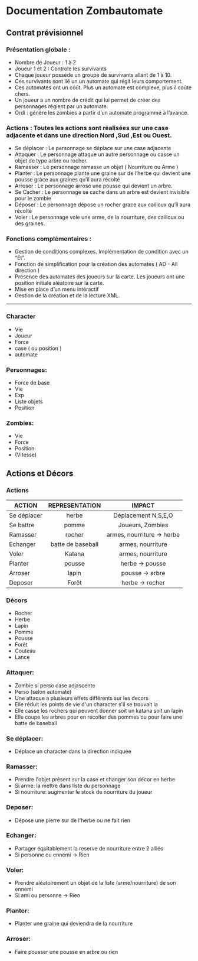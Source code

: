 # Documentation Zombautomate

## Contrat prévisionnel

### Présentation globale : 

* Nombre de Joueur : 1 à 2
* Joueur 1 et 2 : Controle les survivants
* Chaque joueur possède un groupe de survivants allant de 1 à 10.
* Ces survivants sont lié un un automate qui régit leurs comportement.
* Ces automates ont un coût. Plus un automate est complexe, plus il coûte chers. 
* Un joueur a un nombre de crédit qui lui permet de créer des personnages régient par un automate. 
* Ordi : génère les zombies a partir d’un automate programmé à l’avance.

### Actions : Toutes les actions sont réalisées sur une case adjacente et dans une direction Nord ,Sud ,Est ou Ouest.
* Se déplacer : Le personnage se déplace sur une case adjacente
* Attaquer : Le personnage attaque un autre personnage ou casse un objet de type arbre ou rocher.
* Ramasser : Le personnage ramasse un objet ( Nourriture ou Arme )
* Planter : Le personnage plante une graine sur de l’herbe qui devient une pousse gràce aux graines qu’il aura récolté
* Arroser : Le personnage arrose une pousse qui devient un arbre.
* Se Cacher : Le personnage se cache dans un arbre est devient invisible pour le zombie
* Déposer : Le personnage dépose un rocher grace aux cailloux qu’il aura récolté
* Voler : Le personnage vole une arme, de la nourriture, des cailloux ou des graines.

### Fonctions complémentaires :

* Gestion de conditions complexes. Implémentation de condition avec un “Et”.
* Fonction de simplification pour la création des automates ( AD - All direction )
* Présence des automates des joueurs sur la carte. Les joueurs ont une position initiale aléatoire sur la carte.
* Mise en place d’un menu intéractif
* Gestion de la création et de la lecture XML.

------

### Character 

- Vie
- Joueur
- Force 
- case ( ou position )
- automate

### Personnages:
- Force de base
- Vie 
- Exp
- Liste objets
- Position

### Zombies:
- Vie
- Force
- Position
- (Vitesse)

## Actions et Décors 

### Actions

| ACTION      | REPRESENTATION    | IMPACT                     |
| ----------- | :---------------: | :------------------------: |
| Se déplacer | herbe             | Déplacement N,S,E,O        |
| Se battre   | pomme             | Joueurs, Zombies	       |
| Ramasser    | rocher            | armes, nourriture -> herbe |
| Echanger    | batte de baseball | armes, nourriture          |
| Voler       | Katana 		  | armes, nourriture          | 
| Planter     | pousse 		  | herbe -> pousse            |
| Arroser     | lapin 		  | pousse -> arbre            | 
| Deposer     | Forêt 		  | herbe -> rocher            |

### Décors

- Rocher
- Herbe
- Lapin
- Pomme 
- Pousse
- Forêt
- Couteau
- Lance

### Attaquer:
- Zombie si perso case adjascente
- Perso (selon automate)
- Une attaque a plusieurs effets différents sur les decors
- Elle réduit les points de vie d'un character s'il se trouvait la
- Elle casse les rochers qui peuvent donner soit un katana soit un lapin
- Elle coupe les arbres pour en récolter des pommes ou pour faire une batte de baseball

### Se déplacer:
- Déplace un character dans la direction indiquée

### Ramasser:
- Prendre l'objet présent sur la case et changer son décor en herbe
- Si arme: la mettre dans liste du personnage
- Si nourriture: augmenter le stock de nourriture du joueur

### Deposer:
- Dépose une pierre sur de l'herbe ou ne fait rien

### Echanger:
- Partager équitablement la reserve de nourriture entre 2 alliés
- Si personne ou ennemi -> Rien

### Voler:
- Prendre aléatoirement un objet de la liste (arme/nourriture) de son ennemi
- Si ami ou personne -> Rien

### Planter:
- Planter une graine qui deviendra de la nourriture

### Arroser:
- Faire pousser une pousse en arbre ou rien

